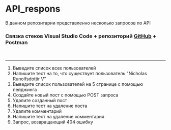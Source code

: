 # API_respons

В данном репозитарии представленно несколько запросов по API<br>
<h3>Связка стеков Visual Studio Code + репозиторий <a href="https://github.com/typicode/json-server">GitHub</a> + Postman</h3>
<br>
<hr>
<ol>
  <li>Выведите список всех пользователей</li>
<li>Напишите тест на то, что существует пользователь "Nicholas Runolfsdottir V"</li>
<li>Выведите список пользователей на 5 странице с помощью пейджинга</li>
<li>Создайте новый пост с помощью POST запроса</li>
<li>Удалите созданный пост</li>
<li>Напишите тест на удаление поста</li>
<li>Удалите комментарий</li>
<li>Напишите тест на удаление комментария</li>
<li>Запрос, возвращающий 404 ошибку</li>
  </ol>


